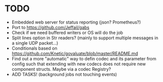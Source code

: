 # TODO

-   Embedded web server for status reporting (json? Prometheus?)
-   Port to https://github.com/Jeffail/gabs
-   Check if we need buffered writers or OS will do the job
-   Split lines option in Str readers? (mainly to support multiple messages in a
    single UDP packet...)
-   Conditionals based on https://github.com/Knetic/govaluate/blob/master/README.md
-   Find out a more "automatic" way to defin codec and its parameter from config
    such that extending with new codecs does not require new component structs.
    Maybe via a codec Registry?
-   ADD TASKS! (background jobs not touching events)
